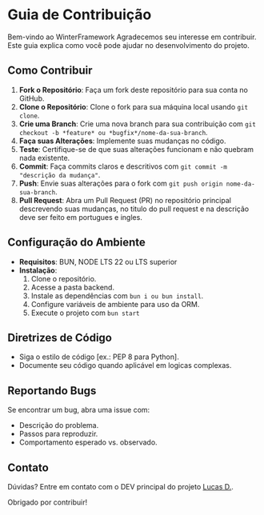 # Guia de Contribuição

Bem-vindo ao WinterFramework Agradecemos seu interesse em contribuir. Este guia explica como você pode ajudar no desenvolvimento do projeto.

## Como Contribuir

1. **Fork o Repositório**: Faça um fork deste repositório para sua conta no GitHub.
2. **Clone o Repositório**: Clone o fork para sua máquina local usando `git clone`.
3. **Crie uma Branch**: Crie uma nova branch para sua contribuição com `git checkout -b *feature* ou *bugfix*/nome-da-sua-branch`.
4. **Faça suas Alterações**: Implemente suas mudanças no código.
5. **Teste**: Certifique-se de que suas alterações funcionam e não quebram nada existente.
6. **Commit**: Faça commits claros e descritivos com `git commit -m "descrição da mudança"`.
7. **Push**: Envie suas alterações para o fork com `git push origin nome-da-sua-branch`.
8. **Pull Request**: Abra um Pull Request (PR) no repositório principal descrevendo suas mudanças, no titulo do pull request e na descrição deve ser feito em portugues e ingles.

## Configuração do Ambiente

- **Requisitos**: BUN, NODE LTS 22 ou LTS superior
- **Instalação**: 
  1. Clone o repositório.
  2. Acesse a pasta backend.
  3. Instale as dependências com `bun i ou bun install`.
  4. Configure variáveis de ambiente para uso da ORM.
  5. Execute o projeto com `bun start`

## Diretrizes de Código

- Siga o estilo de código [ex.: PEP 8 para Python].
- Documente seu código quando aplicável em logicas complexas.

## Reportando Bugs

Se encontrar um bug, abra uma issue com:
- Descrição do problema.
- Passos para reproduzir.
- Comportamento esperado vs. observado.

## Contato

Dúvidas? Entre em contato com o DEV principal do projeto [Lucas D.](https://github.com/durukar).

Obrigado por contribuir!
